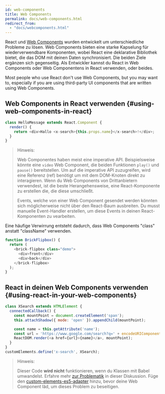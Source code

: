 ```yaml
---
id: web-components
title: Web Components
permalink: docs/web-components.html
redirect_from:
  - "docs/webcomponents.html"
---
```


React und [Web Components](https://developer.mozilla.org/en-US/docs/Web/Web_Components) wurden entwickelt um unterschiedliche Probleme zu lösen. Web Components bieten eine starke Kapselung für wiederverwendbare Komponenten, wobei React eine deklarative Bibliothek bietet, die das DOM mit deinen Daten synchronisiert. Die beiden Ziele ergänzen sich gegenseitig. Als Entwickler kannst du React in Web Components oder Web Componentens in React verwenden, oder beides.

Most people who use React don't use Web Components, but you may want to, especially if you are using third-party UI components that are written using Web Components.

## Web Components in React verwenden {#using-web-components-in-react}

```javascript
class HelloMessage extends React.Component {
  render() {
    return <div>Hallo <x-search>{this.props.name}</x-search>!</div>;
  }
}
```

> Hinweis:
>
> Web Componentes haben meist eine imperative API. Beispielsweise könnte eine `video` Web Component, die beiden Funktionen `play()` und `pause()` bereitstellen. Um auf die imperative API zuzugreifen, wird eine Referenz (ref) benötigt um mit dem DOM-Knoten direkt zu interagieren. Wenn du Web Components von Drittanbietern verwendest, ist die beste Herangehensweise, eine React-Komponente zu erstellen die, die diese umschließt.
>
> Events, welche von einer Web Component gesendet werden könnten sich möglicherweise nicht über den React-Baum ausbreiten.
> Du musst manuelle Event-Handler erstellen, um diese Events in deinen React-Komponenten zu vearbeiten.

Eine häufige Verwirrung entsteht dadurch, dass Web Components "class" anstatt "className" verwenden.

```javascript
function BrickFlipbox() {
  return (
    <brick-flipbox class="demo">
      <div>front</div>
      <div>back</div>
    </brick-flipbox>
  );
}
```

## React in deinen Web Components verwenden {#using-react-in-your-web-components}

```javascript
class XSearch extends HTMLElement {
  connectedCallback() {
    const mountPoint = document.createElement('span');
    this.attachShadow({ mode: 'open' }).appendChild(mountPoint);

    const name = this.getAttribute('name');
    const url = 'https://www.google.com/search?q=' + encodeURIComponent(name);
    ReactDOM.render(<a href={url}>{name}</a>, mountPoint);
  }
}
customElements.define('x-search', XSearch);
```

>Hinweis:
>
>Dieser Code **wird nicht** funktionieren, wenn du Klassen mit Babel umwandelst. Erfahre mehr [zur Problematik](https://github.com/w3c/webcomponents/issues/587) in dieser Diskussion.
>Füge den [custom-elements-es5-adapter](https://github.com/webcomponents/webcomponentsjs#custom-elements-es5-adapterjs) hinzu, bevor deine Web Component läd, um dieses Problem zu beseitigen.
